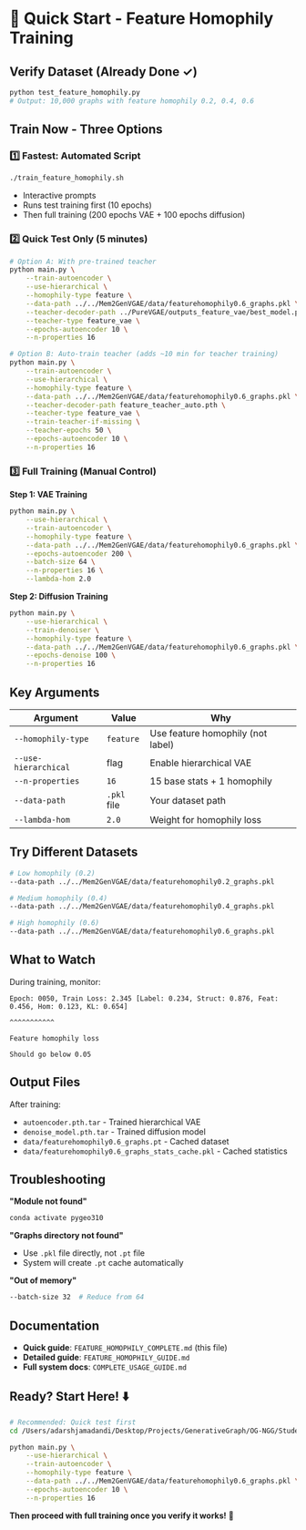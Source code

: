 # 🚀 Quick Start - Feature Homophily Training

## Verify Dataset (Already Done ✓)
```bash
python test_feature_homophily.py
# Output: 10,000 graphs with feature homophily 0.2, 0.4, 0.6
```

## Train Now - Three Options

### 1️⃣ Fastest: Automated Script
```bash
./train_feature_homophily.sh
```
- Interactive prompts
- Runs test training first (10 epochs)
- Then full training (200 epochs VAE + 100 epochs diffusion)

### 2️⃣ Quick Test Only (5 minutes)
```bash
# Option A: With pre-trained teacher
python main.py \
    --train-autoencoder \
    --use-hierarchical \
    --homophily-type feature \
    --data-path ../../Mem2GenVGAE/data/featurehomophily0.6_graphs.pkl \
    --teacher-decoder-path ../PureVGAE/outputs_feature_vae/best_model.pth \
    --teacher-type feature_vae \
    --epochs-autoencoder 10 \
    --n-properties 16

# Option B: Auto-train teacher (adds ~10 min for teacher training)
python main.py \
    --train-autoencoder \
    --use-hierarchical \
    --homophily-type feature \
    --data-path ../../Mem2GenVGAE/data/featurehomophily0.6_graphs.pkl \
    --teacher-decoder-path feature_teacher_auto.pth \
    --teacher-type feature_vae \
    --train-teacher-if-missing \
    --teacher-epochs 50 \
    --epochs-autoencoder 10 \
    --n-properties 16
```

### 3️⃣ Full Training (Manual Control)

**Step 1: VAE Training**
```bash
python main.py \
    --use-hierarchical \
    --train-autoencoder \
    --homophily-type feature \
    --data-path ../../Mem2GenVGAE/data/featurehomophily0.6_graphs.pkl \
    --epochs-autoencoder 200 \
    --batch-size 64 \
    --n-properties 16 \
    --lambda-hom 2.0
```

**Step 2: Diffusion Training**
```bash
python main.py \
    --use-hierarchical \
    --train-denoiser \
    --homophily-type feature \
    --data-path ../../Mem2GenVGAE/data/featurehomophily0.6_graphs.pkl \
    --epochs-denoise 100 \
    --n-properties 16
```

## Key Arguments

| Argument | Value | Why |
|----------|-------|-----|
| `--homophily-type` | `feature` | Use feature homophily (not label) |
| `--use-hierarchical` | flag | Enable hierarchical VAE |
| `--n-properties` | `16` | 15 base stats + 1 homophily |
| `--data-path` | `.pkl` file | Your dataset path |
| `--lambda-hom` | `2.0` | Weight for homophily loss |

## Try Different Datasets

```bash
# Low homophily (0.2)
--data-path ../../Mem2GenVGAE/data/featurehomophily0.2_graphs.pkl

# Medium homophily (0.4)
--data-path ../../Mem2GenVGAE/data/featurehomophily0.4_graphs.pkl

# High homophily (0.6)
--data-path ../../Mem2GenVGAE/data/featurehomophily0.6_graphs.pkl
```

## What to Watch

During training, monitor:
```
Epoch: 0050, Train Loss: 2.345 [Label: 0.234, Struct: 0.876, Feat: 0.456, Hom: 0.123, KL: 0.654]
                                                                              ^^^^^^^^^^^
                                                                         Feature homophily loss
                                                                         Should go below 0.05
```

## Output Files

After training:
- `autoencoder.pth.tar` - Trained hierarchical VAE
- `denoise_model.pth.tar` - Trained diffusion model
- `data/featurehomophily0.6_graphs.pt` - Cached dataset
- `data/featurehomophily0.6_graphs_stats_cache.pkl` - Cached statistics

## Troubleshooting

**"Module not found"**
```bash
conda activate pygeo310
```

**"Graphs directory not found"**
- Use `.pkl` file directly, not `.pt` file
- System will create `.pt` cache automatically

**"Out of memory"**
```bash
--batch-size 32  # Reduce from 64
```

## Documentation

- **Quick guide**: `FEATURE_HOMOPHILY_COMPLETE.md` (this file)
- **Detailed guide**: `FEATURE_HOMOPHILY_GUIDE.md`
- **Full system docs**: `COMPLETE_USAGE_GUIDE.md`

## Ready? Start Here! ⬇️

```bash
# Recommended: Quick test first
cd /Users/adarshjamadandi/Desktop/Projects/GenerativeGraph/OG-NGG/StudentTeacherVGAE/Neural-Graph-Generator-main

python main.py \
    --use-hierarchical \
    --train-autoencoder \
    --homophily-type feature \
    --data-path ../../Mem2GenVGAE/data/featurehomophily0.6_graphs.pkl \
    --epochs-autoencoder 10 \
    --n-properties 16
```

**Then proceed with full training once you verify it works!** 🎉
